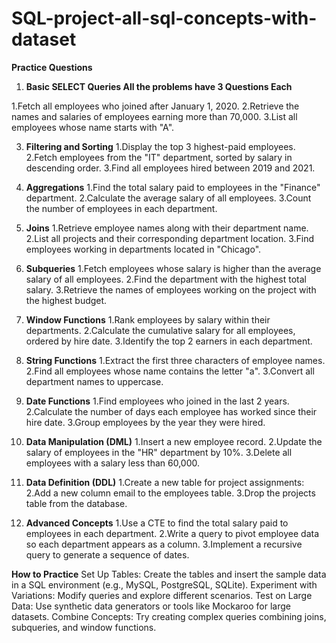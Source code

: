# SQL-project-all-sql-concepts-with-dataset

**Practice Questions** 

1. **Basic SELECT Queries All the problems have 3 Questions Each**
   
1.Fetch all employees who joined after January 1, 2020.
2.Retrieve the names and salaries of employees earning more than 70,000.
3.List all employees whose name starts with "A".

3. **Filtering and Sorting**
1.Display the top 3 highest-paid employees.
2.Fetch employees from the "IT" department, sorted by salary in descending order.
3.Find all employees hired between 2019 and 2021.

5. **Aggregations**
1.Find the total salary paid to employees in the "Finance" department.
2.Calculate the average salary of all employees.
3.Count the number of employees in each department.

7. **Joins**
1.Retrieve employee names along with their department name.
2.List all projects and their corresponding department location.
3.Find employees working in departments located in "Chicago".

9. **Subqueries**
1.Fetch employees whose salary is higher than the average salary of all employees.
2.Find the department with the highest total salary.
3.Retrieve the names of employees working on the project with the highest budget.

11. **Window Functions**
1.Rank employees by salary within their departments.
2.Calculate the cumulative salary for all employees, ordered by hire date.
3.Identify the top 2 earners in each department.

13. **String Functions**
1.Extract the first three characters of employee names.
2.Find all employees whose name contains the letter "a".
3.Convert all department names to uppercase.

15. **Date Functions**
1.Find employees who joined in the last 2 years.
2.Calculate the number of days each employee has worked since their hire date.
3.Group employees by the year they were hired.

17. **Data Manipulation (DML)**
1.Insert a new employee record.
2.Update the salary of employees in the "HR" department by 10%.
3.Delete all employees with a salary less than 60,000.

19. **Data Definition (DDL)**
1.Create a new table for project assignments:
2.Add a new column email to the employees table.
3.Drop the projects table from the database.

21. **Advanced Concepts**
1.Use a CTE to find the total salary paid to employees in each department.
2.Write a query to pivot employee data so each department appears as a column.
3.Implement a recursive query to generate a sequence of dates.

**How to Practice**
Set Up Tables: Create the tables and insert the sample data in a SQL environment (e.g., MySQL, PostgreSQL, SQLite).
Experiment with Variations: Modify queries and explore different scenarios.
Test on Large Data: Use synthetic data generators or tools like Mockaroo for large datasets.
Combine Concepts: Try creating complex queries combining joins, subqueries, and window functions.
